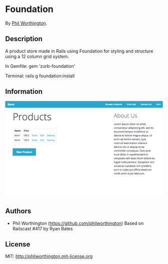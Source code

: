 # Foundation

By [Phil Worthington](https://github.com/philworthington).


## Description
A product store made in Rails using Foundation for styling and structure using a 12 column grid system.

In Gemfile:
gem 'zurb-foundation'

Terminal:
rails g foundation:install


## Information
![Screenshot 1](app/assets/images/ss.png)

## Authors

* Phil Worthington (https://github.com/philworthington)
Based on Railscast #417 by Ryan Bates

## License

MIT: http://philworthington.mit-license.org
